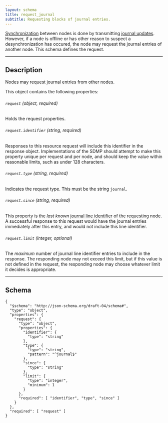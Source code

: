 ```yaml
---
layout: schema
title: request_journal
subtitle: Requesting blocks of journal entries.
---
```



[Synchronization](/synchronize) between nodes is done by transmitting
[journal updates](/journal). However, if a node is offline or has other
reason to suspect a desynchronization has occured, the node may request
the journal entries of another node. This schema defines the request.

---

## Description

Nodes may request journal entries from other nodes.

This object contains the following properties:

###### `request` *(object, required)*

Holds the request properties.

###### `request.identifier` *(string, required)*

Responses to this resource request will include this identifier in the response
object. Implementations of the SDMP should attempt to make this property unique
per request and per node, and should keep the value within reasonable limits, such
as under 128 characters.

###### `request.type` *(string, required)*

Indicates the request type. This must be the string `journal`.

###### `request.since` *(string, required)*

This property is the *last known* [journal line identifier](/journal/#journal-line-identifier) of
the requesting node. A successful response to this request would have the journal entries
immediately after this entry, and would not include this line identifier.

###### `request.limit` *(integer, optional)*

The *maximum* number of journal line identifier entries to include in the response. The
responding node may not exceed this limit, but if this value is not defined in the
request, the responding node may choose whatever limit it decides is appropriate.

---

## Schema

	{
	  "$schema": "http://json-schema.org/draft-04/schema#",
	  "type": "object",
	  "properties": {
	    "request": {
	      "type": "object",
	      "properties": {
	        "identifier": {
	          "type": "string"
	        },
	        "type": {
	          "type": "string",
	          "pattern": "^journal$"
	        },
	        "since": {
	          "type": "string"
	        },
	        "limit": {
	          "type": "integer",
	          "minimum": 1
	        }
	      },
	      "required": [ "identifier", "type", "since" ]
	    }
	  },
	  "required": [ "request" ]
	}
